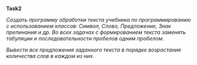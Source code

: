 **Task2**

*Создать программу обработки текста учебника по программированию с
использованием классов: Символ, Слово, Предложение, Знак препинания и др. Во
всех задачах с формированием текста заменять табуляции и последовательности
пробелов одним пробелом.*

*Вывести все предложения заданного текста в порядке возрастания
количества слов в каждом из них.*